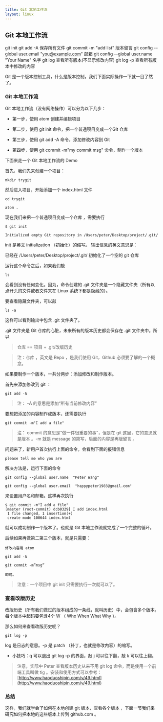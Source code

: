 ```yaml
---
title: Git 本地工作流
layout: linux
---
```


## Git 本地工作流


git init
git add -A 保存所有文件
git commit -m "add list"  版本留言
git config --global user.email "you@example.com"  邮箱
git config --global user.name "Your Name"    名字
git log 查看所有版本(不显示修改内容)
git log -p 查看所有版本中修改的内容

Git 是一个版本控制工具，什么是版本控制，我们下面实际操作一下就一目了然了。

### Git 本地工作流

Git 本地工作流（没有网络操作）可以分为以下几步：

- 第一步，使用 atom 创建并编辑项目

- 第二步，使用 git init 命令，把一个普通项目变成一个Git 仓库

- 第三步，使用 git add -A 命令，添加修改内容到 Git

- 第四步，使用 git commit -m"my commit msg" 命令，制作一个版本

下面来走一个 Git 本地工作流的 Demo

首先，我们先来创建一个项目：

```
mkdir trygit
```

然后进入项目，开始添加一个 index.html 文件

```
cd trygit

atom .
```

现在我们来把一个普通项目变成一个仓库 ，需要执行

```
$ git init

Initialized empty Git repository in /Users/peter/Desktop/project/.git/
```

init 是英文 initialization （初始化）的缩写。 输出信息的英文意思是：

已经在 /Users/peter/Desktop/project/.git/ 初始化了一个空的 git 仓库

运行这个命令之后，如果我们敲

```
ls
```

会看到没有任何变化。因为，命令创建的 .git 文件夹是一个隐藏文件夹（所有以点开头的文件或者文件夹在 Linux 系统下都是隐藏的）。

要查看隐藏文件夹，可以敲

```
ls -a
```

这样可以看到输出中包含 .git 文件夹了。

.git 文件夹是 Git 仓库的心脏，未来所有的版本历史都会保存在 .git 文件夹中。所以

> 仓库 == 项目 + .git/改版历史

> 注：仓库 ，英文是 Repo ，是我们使用 Git，Github 必须要了解的一个概念。

如果要制作一个版本，一共分两步：添加修改和制作版本。

首先来添加修改到 git ：

```
git add -A
```

> 注： -A 的意思是添加“所有当前修改内容”

要想把添加的内容制作成版本，还需要执行

```
git commit -m"I add a file"
```

> 注： commit 的意思是”做一件很重要的事”，但是在 git 这里，它的意思就是版本 。-m 就是 message 的简写，后面的内容是再版留言 。

问题来了，新用户首次执行上面的命令，会看到下面的报错信息

```
please tell me who you are
```

解决方法是，运行下面的命令

```
git config --global user.name  "Peter Wang"

git config --global user.email  "happypeter1983@gmail.com"
```

来设置用户名和邮箱。这样再次执行

```
$ git commit -m"I add a file"
[master (root-commit) dcb0329] I add index.html
 1 file changed, 1 insertion(+)
 create mode 100644 index.html
 ```

就可以成功制作一个版本了。也就是 Git 本地工作流就完成了一个完整的循环。

后续如果再做第二第三个版本，就是只需要：

```
修改内容用 atom

git add -A

git commit -m”msg”

即可。
```

> 注意：一个项目中 git init 只需要执行一次就可以了。

### 查看改版历史

改版历史（所有我们做过的版本组成的一条线，就叫历史）中，会包含多个版本。每个版本中起码要包含4个 W （ Who When What Why ）。

那么如何来查看改版历史呢？

```
git log -p
```

log 是日志的意思。-p 是 patch （补丁，也就是修改内容）的缩写。

- 小技巧：q 可以退出 git log -p 的界面，敲 j 可以往下翻，敲 k 可以往上翻。

> 注意，实际中 Peter 查看版本历史从来不用 git log 命令，而是使用一个前端工具叫做 tig 。安装和使用方式可以参考：[http://www.haoduoshipin.com/v/49.html](http://www.haoduoshipin.com/v/49.html)

### 总结

这样，我们就学会了如何在本地创建 git 版本，查看各个版本 ，下面一节我们来研究如何把本地的这些版本上传到 github.com 。
